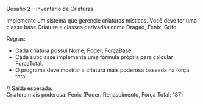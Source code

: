 Desafio 2 – Inventário de Criaturas  

Implemente um sistema que gerencie criaturas místicas. Você deve ter uma classe base Criatura e classes derivadas como Dragao, Fenix, Grifo.  

Regras:
- Cada criatura possui Nome, Poder, ForçaBase.
- Cada subclasse implementa uma fórmula própria para calcular ForcaTotal.
- O programa deve mostrar a criatura mais poderosa baseada na força total.

// Saída esperada:  
Criatura mais poderosa: Fenix (Poder: Renascimento, Força Total: 187)